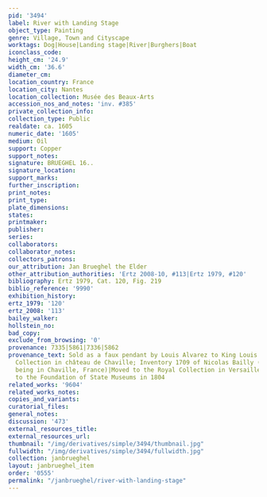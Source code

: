 ```yaml
---
pid: '3494'
label: River with Landing Stage
object_type: Painting
genre: Village, Town and Cityscape
worktags: Dog|House|Landing stage|River|Burghers|Boat
iconclass_code:
height_cm: '24.9'
width_cm: '36.6'
diameter_cm:
location_country: France
location_city: Nantes
location_collection: Musée des Beaux-Arts
accession_nos_and_notes: 'inv. #385'
private_collection_info:
collection_type: Public
realdate: ca. 1605
numeric_date: '1605'
medium: Oil
support: Copper
support_notes:
signature: BRUEGHEL 16..
signature_location:
support_marks:
further_inscription:
print_notes:
print_type:
plate_dimensions:
states:
printmaker:
publisher:
series:
collaborators:
collaborator_notes:
collectors_patrons:
our_attribution: Jan Brueghel the Elder
other_attribution_authorities: 'Ertz 2008-10, #113|Ertz 1979, #120'
bibliography: Ertz 1979, Cat. 120, Fig. 219
biblio_reference: '9990'
exhibition_history:
ertz_1979: '120'
ertz_2008: '113'
bailey_walker:
hollstein_no:
bad_copy:
exclude_from_browsing: '0'
provenance: 7335|5861|7336|5862
provenance_text: Sold as a faux pendant by Louis Alvarez to King Louis XIV in 1682|Royal
  Collection in château de Chaville; Inventory 1709 of Nicolas Bailly (mentioned as
  being in Chaville, France)|Moved to the Royal Collection in Versailles in 1784|Came
  to the Foundation of State Museums in 1804
related_works: '9604'
related_works_notes:
copies_and_variants:
curatorial_files:
general_notes:
discussion: '473'
external_resources_title:
external_resources_url:
thumbnail: "/img/derivatives/simple/3494/thumbnail.jpg"
fullwidth: "/img/derivatives/simple/3494/fullwidth.jpg"
collection: janbrueghel
layout: janbrueghel_item
order: '0555'
permalink: "/janbrueghel/river-with-landing-stage"
---
```

